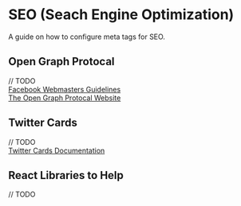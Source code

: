 # SEO (Seach Engine Optimization)
A guide on how to configure meta tags for SEO.

## Open Graph Protocal
// TODO  
[Facebook Webmasters Guidelines](https://developers.facebook.com/docs/sharing/webmasters/)  
[The Open Graph Protocal Website](http://ogp.me/)  

## Twitter Cards
// TODO  
[Twitter Cards Documentation](https://developer.twitter.com/en/docs/tweets/optimize-with-cards/overview/abouts-cards)

## React Libraries to Help
// TODO
